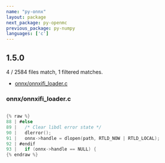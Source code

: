 ```yaml
---
name: "py-onnx"
layout: package
next_package: py-openmc
previous_package: py-numpy
languages: ['c']
---
```

## 1.5.0
4 / 2584 files match, 1 filtered matches.

 - [onnx/onnxifi_loader.c](#onnxonnxifi_loaderc)

### onnx/onnxifi_loader.c

```c

{% raw %}
88 | #else
89 |   /* Clear libdl error state */
90 |   dlerror();
91 |   onnx->handle = dlopen(path, RTLD_NOW | RTLD_LOCAL);
92 | #endif
93 |   if (onnx->handle == NULL) {
{% endraw %}

```